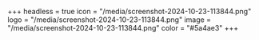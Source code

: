 +++
headless = true
icon = "/media/screenshot-2024-10-23-113844.png"
logo = "/media/screenshot-2024-10-23-113844.png"
image = "/media/screenshot-2024-10-23-113844.png"
color = "#5a4ae3"
+++
